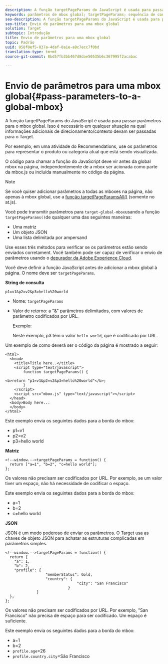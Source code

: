 ```yaml
---
description: A função targetPageParams do JavaScript é usada para passar parâmetros para o mbox global. Isso é necessário em qualquer situação na qual informações adicionais de direcionamento/contexto devam ser passadas para o Target.
keywords: parâmetros de mbox global; targetPageParams; sequência de consulta; matriz; json; dtm; dynamic tag management
seo-description: A função targetPageParams do JavaScript é usada para passar parâmetros para o mbox global. Isso é necessário em qualquer situação na qual informações adicionais de direcionamento/contexto devam ser passadas para o Target.
seo-title: Envio de parâmetros para uma mbox global
solution: Target
subtopic: Introdução
title: Envio de parâmetros para uma mbox global
topic: Padrão
uuid: 058f0ef5-037a-4daf-8a1e-a9c7ecc7f0bd
translation-type: tm+mt
source-git-commit: 8bd57fb3bb467d8dae50535b6c367995f2acabac

---
```



# Envio de parâmetros para uma mbox global{#pass-parameters-to-a-global-mbox}

A função targetPageParams do JavaScript é usada para passar parâmetros para o mbox global. Isso é necessário em qualquer situação na qual informações adicionais de direcionamento/contexto devam ser passadas para o Target.

Por exemplo, em uma atividade do Recommendations, use os parâmetros para representar o produto ou categoria atual que está sendo visualizada.

O código para chamar a função do JavaScript deve vir antes da global mbox na página, independentemente de a mbox ser acionada como parte da mbox.js ou incluída manualmente no código da página.

>[!NOTE]
>
>Se você quiser adicionar parâmetros a todas as mboxes na página, não apenas à mbox global, use a [função targetPageParamsAll()](/help/c-implementing-target/c-implementing-target-for-client-side-web/targetpageparamsall.md) (somente no at.js).

Você pode transmitir parâmetros para `target-global-mbox`usando a função `targetPageParams()`de qualquer uma das seguintes maneiras:

* Uma matriz
* Um objeto JSON
* Uma lista delimitada por ampersand

Use esses três métodos para verificar se os parâmetros estão sendo enviados corretament. Você também pode ser capaz de verificar o envio de parâmetros usando o [depurador da Adobe Experience Cloud](https://marketing.adobe.com/resources/help/en_US/sc/implement/debugger.html).

Você deve definir a função JavaScript antes de adicionar a mbox global à página. O nome deve ser `targetPageParams`.

**String de consulta**

```
p1=v1&p2=v2&p3=hello%20world
```

* Nome: `targetPageParams`
* Valor de retorno: a &quot;&amp;&quot; parâmetros delimitados, com valores de parâmetro codificados por URL.

   Exemplo:

   Neste exemplo, p3 tem o valor `hello world`, que é codificado por URL.

Um exemplo de como deverá ser o código da página é mostrado a seguir:

```
<html> 
  <head> 
    <title>Title here..</title> 
    <script type="text/javascript"> 
        function targetPageParams() { 
           
<b>return "p1=v1&p2=v2&p3=hello%20world"</b>; 
        } 
    </script> 
    <script src="mbox.js" type="text/javascript"></script> 
  </head> 
  <body>Body here... 
  </body> 
</html>
```

Este exemplo envia os seguintes dados para a borda do mbox:

* p1=v1
* p2=v2
* p3=hello world

**Matriz**

```
<!--window.-->targetPageParams = function() { 
  return ["a=1", "b=2", "c=hello world"]; 
}; 
```

Os valores não precisam ser codificados por URL. Por exemplo, se um valor tiver um espaço, não há necessidade de codificar o espaço.

Este exemplo envia os seguintes dados para a borda do mbox:

* a=1
* b=2
* c=hello world

**JSON**

JSON é um modo poderoso de enviar os parâmetros. O Target usa as chaves de objeto JSON para achatar as estruturas complicadas em parâmetros simples.

```
<!--window.-->targetPageParams = function() { 
  return { 
    "a": 1, 
    "b": 2, 
    "profile": { 
                  "memberStatus": Gold, 
                  "country": { 
                                "city": "San Francisco" 
                            } 
              } 
  }; 
}; 
```

Os valores não precisam ser codificados por URL. Por exemplo, &quot;San Francisco&quot; não precisa de espaço para ser codificado. Um espaço é suficiente.

Este exemplo envia os seguintes dados para a borda do mbox:

* a=1
* b=2
* `profile.age`=26
* `profile.country.city`=São Francisco